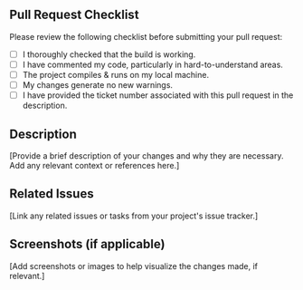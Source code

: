 ## Pull Request Checklist

Please review the following checklist before submitting your pull request:

- [ ] I thoroughly checked that the build is working.
- [ ] I have commented my code, particularly in hard-to-understand areas.
- [ ] The project compiles & runs on my local machine.
- [ ] My changes generate no new warnings.
- [ ] I have provided the ticket number associated with this pull request in the description.
      
## Description

[Provide a brief description of your changes and why they are necessary. Add any relevant context or references here.]

## Related Issues

[Link any related issues or tasks from your project's issue tracker.]

## Screenshots (if applicable)

[Add screenshots or images to help visualize the changes made, if relevant.]

